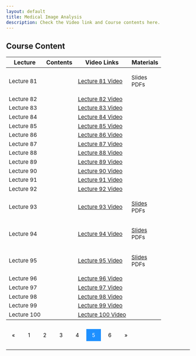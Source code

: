 ```yaml
---
layout: default
title: Medical Image Analysis
description: Check the Video link and Course contents here.
---
```


## Course Content
<style>
.pagination a {
  color: black;
  float: center;
  padding: 8px 16px;
  text-decoration: none;
  transition: background-color .3s;
}

.pagination a.active {
  background-color: dodgerblue;
  color: white;
}

.pagination a:hover:not(.active) {background-color: #ddd;}
</style>

<table>
<thead>
<tr>
<th>Lecture</th>
<th>Contents</th>
  <th>Video Links</th>
  <th>Materials</th>
</tr>
</thead>
<tbody>
<tr>
<td style="font-size: 15px;">Lecture 81</td>
<td style="font-size: 15px;"></td>
  <td style="font-size: 15px;"><a href="">Lecture 81 Video</a></td>
<td style="font-size: 15px;"><p>Slides<br>
  PDFs</p></td>
</tr>
  <tr>
  <td style="font-size: 15px;">Lecture 82</td>
<td style="font-size: 15px;"></td>
  <td style="font-size: 15px;"><a href="">Lecture 82 Video</a></td>
<td></td>
</tr>
  <tr>
<td style="font-size: 15px;">Lecture 83</td>
<td style="font-size: 15px;"></td>
  <td style="font-size: 15px;"><a href="">Lecture 83 Video</a></td>
<td></td>
</tr>
   <tr>
<td style="font-size: 15px;">Lecture 84</td>
<td style="font-size: 15px;"></td>
  <td style="font-size: 15px;"><a href="">Lecture 84 Video</a></td>
<td></td>
</tr>
   <tr>
<td style="font-size: 15px;">Lecture 85</td>
<td style="font-size: 15px;"></td>
  <td style="font-size: 15px;"><a href="">Lecture 85 Video</a></td>
<td></td>
</tr>
   <tr>
<td style="font-size: 15px;">Lecture 86</td>
<td style="font-size: 15px;"></td>
  <td style="font-size: 15px;"><a href="">Lecture 86 Video</a></td>
<td></td>
</tr>
   <tr>
<td style="font-size: 15px;">Lecture 87</td>
<td style="font-size: 15px;"></td>
  <td style="font-size: 15px;"><a href="">Lecture 87 Video</a></td>
<td></td>
</tr>
   <tr>
<td style="font-size: 15px;">Lecture 88</td>
<td style="font-size: 15px;"></td>
  <td style="font-size: 15px;"><a href="">Lecture 88 Video</a></td>
<td></td>
</tr>
  <tr>
<td style="font-size: 15px;">Lecture 89</td>
<td style="font-size: 15px;"></td>
  <td style="font-size: 15px;"><a href="">Lecture 89 Video</a></td>
<td></td>
</tr>
  <tr>
<td style="font-size: 15px;">Lecture 90</td>
<td style="font-size: 15px;"></td>
  <td style="font-size: 15px;"><a href="">Lecture 90 Video</a></td>
<td></td>
</tr>
   <tr>
<td style="font-size: 15px;">Lecture 91</td>
<td style="font-size: 15px;"></td>
  <td style="font-size: 15px;"><a href="">Lecture 91 Video</a></td>
<td></td>
</tr>
   <tr>
<td style="font-size: 15px;">Lecture 92</td>
<td style="font-size: 15px;"></td>
  <td style="font-size: 15px;"><a href="">Lecture 92 Video</a></td>
<td></td>
</tr>
   <tr>
<td style="font-size: 15px;">Lecture 93</td>
<td style="font-size: 15px;"></td>
  <td style="font-size: 15px;"><a href="">Lecture 93 Video</a></td>
<td style="font-size: 15px;"><p><a href="">Slides</a><br>
  PDFs</p></td>
</tr>
   <tr>
<td style="font-size: 15px;">Lecture 94</td>
<td style="font-size: 15px;"></td>
  <td style="font-size: 15px;"><a href="">Lecture 94 Video</a></td>
<td style="font-size: 15px;"><p><a href="">Slides</a><br>
  PDFs</p></td>
</tr>
   <tr>
<td style="font-size: 15px;">Lecture 95</td>
<td style="font-size: 15px;"></td>
  <td style="font-size: 15px;"><a href="">Lecture 95 Video</a></td>
<td style="font-size: 15px;"><p><a href="">Slides</a><br>
  PDFs</p></td>
</tr>
   <tr>
<td style="font-size: 15px;">Lecture 96</td>
<td style="font-size: 15px;"></td>
  <td style="font-size: 15px;"><a href="">Lecture 96 Video</a></td>
<td></td>
</tr>
   <tr>
<td style="font-size: 15px;">Lecture 97</td>
<td style="font-size: 15px;"></td>
  <td style="font-size: 15px;"><a href="">Lecture 97 Video</a></td>
<td></td>
</tr>
   <tr>
<td style="font-size: 15px;">Lecture 98</td>
<td style="font-size: 15px;"></td>
  <td style="font-size: 15px;"><a href="">Lecture 98 Video</a></td>
<td></td>
</tr>
   <tr>
<td style="font-size: 15px;">Lecture 99</td>
<td style="font-size: 15px;"></td>
  <td style="font-size: 15px;"><a href="">Lecture 99 Video</a></td>
<td></td>
</tr>
   <tr>
<td style="font-size: 15px;">Lecture 100</td>
<td style="font-size: 15px;"></td>
  <td style="font-size: 15px;"><a href="">Lecture 100 Video</a></td>
<td></td>
</tr>
</tbody>
</table>

<br>
<div class="pagination">
  <a href="course_page4.html">&laquo;</a>
  <a href="course_page.html">1</a>
  <a href="course_page2.html">2</a>
  <a href="course_page3.html">3</a>
  <a href="course_page4.html">4</a>
  <a class="active" href="course_page5.html">5</a>
  <a href="course_page6.html">6</a>
  <a href="course_page6.html">&raquo;</a>
</div>
<br>

---
